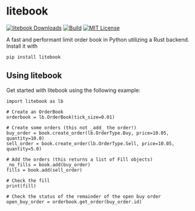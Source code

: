 # litebook

[![litebook Downloads](https://static.pepy.tech/personalized-badge/litebook?period=total&units=international_system&left_color=grey&right_color=blue&left_text=Downloads)](https://pepy.tech/project/litebook) [![Build](https://github.com/pnxenopoulos/litebook/actions/workflows/build.yml/badge.svg)](https://github.com/pnxenopoulos/litebook/actions/workflows/build.yml) [![MIT License](https://img.shields.io/badge/license-MIT-lightgrey)](https://github.com/pnxenopoulos/litebook/blob/main/LICENSE)

A fast and performant limit order book in Python utilizing a Rust backend. Install it with

```
pip install litebook
```

## Using litebook
Get started with litebook using the following example:

```
import litebook as lb

# Create an OrderBook
orderbook = lb.OrderBook(tick_size=0.01)

# Create some orders (this not _add_ the order!)
buy_order = book.create_order(lb.OrderType.Buy, price=10.05, quantity=10.0)
sell_order = book.create_order(lb.OrderType.Sell, price=10.05, quantity=5.0)

# Add the orders (this returns a list of Fill objects)
_no_fills = book.add(buy_order)
fills = book.add(sell_order)

# Check the fill
print(fill)

# Check the status of the remainder of the open buy order
open_buy_order = orderbook.get_order(buy_order.id)
```